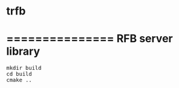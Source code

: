 # trfb
===============
RFB server library
===============
<pre>
mkdir build
cd build
cmake ..
</pre>
